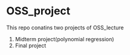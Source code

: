 # OSS_project

This repo conatins two projects of OSS_lecture
1. Midterm project(polynomial regression)
2. Final project
